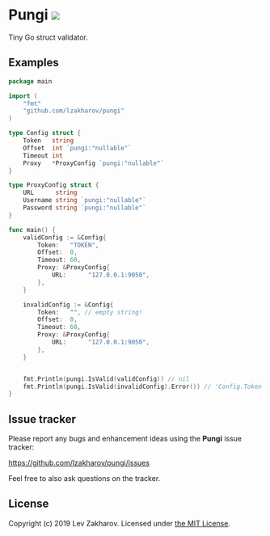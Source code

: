 # Pungi ![](https://img.shields.io/github/license/lzakharov/pungi.svg)

Tiny Go struct validator.

## Examples

```go
package main

import (
	"fmt"
	"github.com/lzakharov/pungi"
)

type Config struct {
	Token   string
	Offset  int `pungi:"nullable"`
	Timeout int
	Proxy   *ProxyConfig `pungi:"nullable"`
}

type ProxyConfig struct {
	URL      string
	Username string `pungi:"nullable"`
	Password string `pungi:"nullable"`
}

func main() {
	validConfig := &Config{
		Token:   "TOKEN",
		Offset:  0,
		Timeout: 60,
		Proxy: &ProxyConfig{
			URL:      "127.0.0.1:9050",
		},
	}

	invalidConfig := &Config{
		Token:   "", // empty string!
		Offset:  0,
		Timeout: 60,
		Proxy: &ProxyConfig{
			URL:      "127.0.0.1:9050",
		},
	}


	fmt.Println(pungi.IsValid(validConfig)) // nil
	fmt.Println(pungi.IsValid(invalidConfig).Error()) // 'Config.Token' has zero value
}
```

## Issue tracker
Please report any bugs and enhancement ideas using the **Pungi** issue tracker:

https://github.com/lzakharov/pungi/issues

Feel free to also ask questions on the tracker.

## License

Copyright (c) 2019 Lev Zakharov. Licensed under [the MIT License](https://raw.githubusercontent.com/lzakharov/pungi/master/LICENSE).